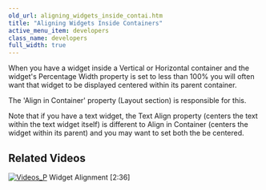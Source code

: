 ```yaml
---
old_url: aligning_widgets_inside_contai.htm
title: "Aligning Widgets Inside Containers"
active_menu_item: developers
class_name: developers
full_width: true
---
```



When you have a widget inside a Vertical or Horizontal container and the widget's Percentage Width property is set to less than 100% you will often want that widget to be displayed centered within its parent container.

The 'Align in Container' property (Layout section) is responsible for this.

Note that if you have a text widget, the Text Align property (centers the text within the text widget itself) is different to Align in Container (centers the widget within its parent) and you may want to set both the be centered.

## Related Videos

[![Videos\_P](/img/docs/videos_p.png)](http://www.youtube.com/v/98TbMBiOSGc?autoplay=1&hd=1&fs=1&showsearch=0&rel=0&) Widget Alignment [2:36]

